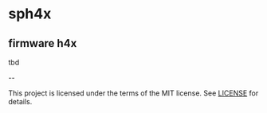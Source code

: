 # sph4x

## firmware h4x

tbd

--

This project is licensed under the terms of the MIT license. See [LICENSE](LICENSE) for details.
